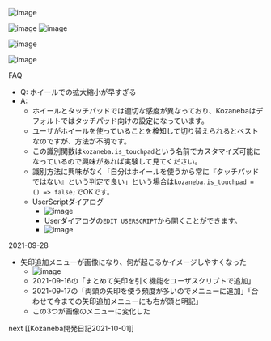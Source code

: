 
![image](https://gyazo.com/75a5ad73d5d4b768de7bf1f3ea7864c2/thumb/1000)

![image](https://gyazo.com/770e188862ebe1db8ceacb691a973eaf/thumb/1000)
![image](https://gyazo.com/f95bb0b29f554dc5cff8f50562c26e67/thumb/1000)

![image](https://gyazo.com/6171788291508fb9b50ad32b72b1e284/thumb/1000)

![image](https://gyazo.com/586064921a9b07e9ebd8774370bc7bb9/thumb/1000)

FAQ
- Q: ホイールでの拡大縮小が早すぎる
- A:
    - ホイールとタッチパッドでは適切な感度が異なっており、Kozanebaはデフォルトではタッチパッド向けの設定になっています。
    - ユーザがホイールを使っていることを検知して切り替えられるとベストなのですが、方法が不明です。
    - この識別関数は`kozaneba.is_touchpad`という名前でカスタマイズ可能になっているので興味があれば実験して見てください。
    - 識別方法に興味がなく「自分はホイールを使うから常に『タッチパッドではない』という判定で良い」という場合は`kozaneba.is_touchpad = () => false;`でOKです。
    - UserScriptダイアログ
        - ![image](https://gyazo.com/f6f57a933c79715b1b2a9e0fb5d2f3d1/thumb/1000)
        - Userダイアログの`EDIT USERSCRIPT`から開くことができます。
        - ![image](https://gyazo.com/c4d9aa3f9f1fe65c031038cb8d3553ae/thumb/1000)


2021-09-28
- 矢印追加メニューが画像になり、何が起こるかイメージしやすくなった
    - ![image](https://gyazo.com/5b240c04a1f83c891eba3a279609964b/thumb/1000)
    - 2021-09-16の「まとめて矢印を引く機能をユーザスクリプトで追加」
    - 2021-09-17の「両頭の矢印を使う頻度が多いのでメニューに追加」「合わせて今までの矢印追加メニューにも右が頭と明記」
    - この3つが画像のメニューに変化した

next [[Kozaneba開発日記2021-10-01]]
